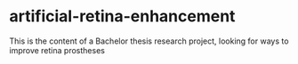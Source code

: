 # artificial-retina-enhancement
This is the content of a Bachelor thesis research project, looking for ways to improve retina prostheses
